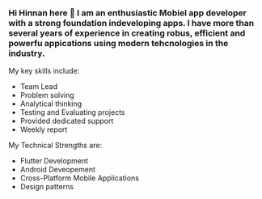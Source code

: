 ### Hi Hinnan here 👋 I am an enthusiastic Mobiel app developer with a strong foundation indeveloping apps. I have more than several years of experience in creating robus, efficient and powerfu appications using modern tehcnologies in the industry. 

My key skills include:
- Team Lead
- Problem solving
- Analytical thinking
- Testing and Evaluating projects
- Provided dedicated support
- Weekly report

My Technical Strengths are:
- Flutter Development
- Android Deveopement
- Cross-Platform Mobile Applications
- Design patterns

<!--
**hinnan/hinnan** is a ✨ _special_ ✨ repository because its `README.md` (this file) appears on your GitHub profile.

Here are some ideas to get you started:

- 🔭 I’m currently working on ... 
- 🌱 I’m currently learning ...
- 👯 I’m looking to collaborate on ...
- 🤔 I’m looking for help with ...
- 💬 Ask me about ... Anything
- 📫 How to reach me: ... hinnannasir@gmail.com
- 😄 Pronouns: ... He/him
- ⚡ Fun fact: ...
-->
